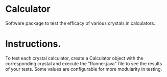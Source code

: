 # Calculator
Software package to test the efficacy of various crystals in calculators. 

# Instructions.
To test each crystal calculator, create a Calculator object with the corresponding crystal and execute the "Runner.java" file to see the results of your tests.
Some values are configurable for more modularity in testing. 
